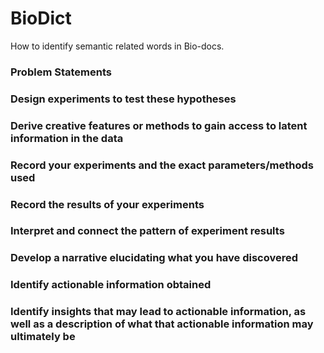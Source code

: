 # BioDict
How to identify semantic related words in Bio-docs.
### Problem Statements
###	Design experiments to test these hypotheses
###	Derive creative features or methods to gain access to latent information in the data
###	Record your experiments and the exact parameters/methods used
###	Record the results of your experiments
###	Interpret and connect the pattern of experiment results
###	Develop a narrative elucidating what you have discovered
###	Identify actionable information obtained
###	Identify insights that may lead to actionable information, as well as a description of what that actionable information may ultimately be

